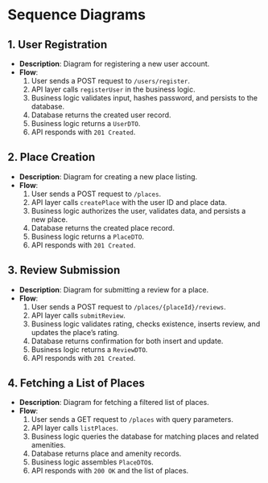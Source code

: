 # Sequence Diagrams

## 1. User Registration
- **Description**: Diagram for registering a new user account.
- **Flow**:
  1. User sends a POST request to `/users/register`.
  2. API layer calls `registerUser` in the business logic.
  3. Business logic validates input, hashes password, and persists to the database.
  4. Database returns the created user record.
  5. Business logic returns a `UserDTO`.
  6. API responds with `201 Created`.

## 2. Place Creation
- **Description**: Diagram for creating a new place listing.
- **Flow**:
  1. User sends a POST request to `/places`.
  2. API layer calls `createPlace` with the user ID and place data.
  3. Business logic authorizes the user, validates data, and persists a new place.
  4. Database returns the created place record.
  5. Business logic returns a `PlaceDTO`.
  6. API responds with `201 Created`.

## 3. Review Submission
- **Description**: Diagram for submitting a review for a place.
- **Flow**:
  1. User sends a POST request to `/places/{placeId}/reviews`.
  2. API layer calls `submitReview`.
  3. Business logic validates rating, checks existence, inserts review, and updates the place’s rating.
  4. Database returns confirmation for both insert and update.
  5. Business logic returns a `ReviewDTO`.
  6. API responds with `201 Created`.

## 4. Fetching a List of Places
- **Description**: Diagram for fetching a filtered list of places.
- **Flow**:
  1. User sends a GET request to `/places` with query parameters.
  2. API layer calls `listPlaces`.
  3. Business logic queries the database for matching places and related amenities.
  4. Database returns place and amenity records.
  5. Business logic assembles `PlaceDTO`s.
  6. API responds with `200 OK` and the list of places.

